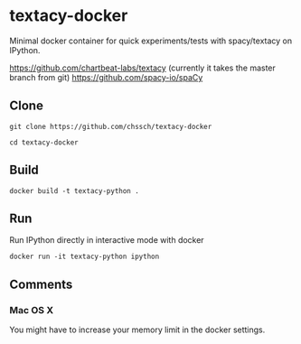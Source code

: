 # textacy-docker
Minimal docker container for quick experiments/tests with spacy/textacy on IPython.

https://github.com/chartbeat-labs/textacy (currently it takes the master branch from git)
https://github.com/spacy-io/spaCy

## Clone

`git clone https://github.com/chssch/textacy-docker`

`cd textacy-docker`

## Build

`docker build -t textacy-python .`

## Run

Run IPython directly in interactive mode with docker

`docker run -it textacy-python ipython`


## Comments
### Mac OS X
You might have to increase your memory limit in the docker settings.



